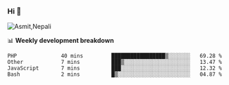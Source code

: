 ### Hi 👋

![Asmit,Nepali](https://media.giphy.com/media/L8K62iTDkzGX6/giphy.gif)
<!--
**asmit99nepali/asmit99nepali** is a ✨ _special_ ✨ repository because its `README.md` (this file) appears on your GitHub profile.

Here are some ideas to get you started:

- 🔭 I’m currently working on ...
- 🌱 I’m currently learning ...
- 👯 I’m looking to collaborate on ...
- 🤔 I’m looking for help with ...
- 💬 Ask me about ...
- 📫 How to reach me: ...
- 😄 Pronouns: ...
- ⚡ Fun fact: ...
-->


📊 **Weekly development breakdown**
<!--START_SECTION:waka-->
```text
PHP              40 mins         █████████████████▒░░░░░░░   69.28 % 
Other            7 mins          ███▒░░░░░░░░░░░░░░░░░░░░░   13.47 % 
JavaScript       7 mins          ███░░░░░░░░░░░░░░░░░░░░░░   12.32 % 
Bash             2 mins          █▒░░░░░░░░░░░░░░░░░░░░░░░   04.87 % 
```
<!--END_SECTION:waka-->

